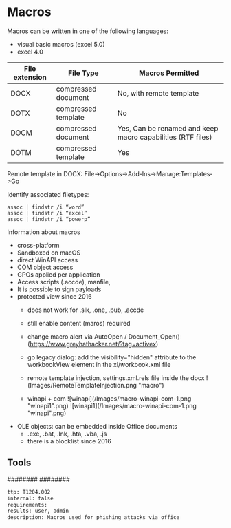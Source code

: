 # Macros

Macros can be written in one of the following languages:
* visual basic macros (excel 5.0)
* excel 4.0

| File extension | File Type           | Macros Permitted                                            |
| -------------- | ------------------- | ----------------------------------------------------------- |
| DOCX           | compressed document | No, with remote template                                    |
| DOTX           | compressed template | No                                                          |
| DOCM           | compressed document | Yes, Can be renamed and keep macro capabilities (RTF files) |
| DOTM           | compressed template | Yes                                                         |

Remote template in DOCX: File->Options->Add-Ins->Manage:Templates->Go

Identify associated filetypes:
```
assoc | findstr /i “word”
assoc | findstr /i “excel”
assoc | findstr /i “powerp”
```

Information about macros
* cross-platform
* Sandboxed on macOS
* direct WinAPI access
* COM object access
* GPOs applied per application
* Access scripts (.accde), manfile, 
* It is possible to sign payloads
* protected view since 2016
	* does not work for .slk, .one, .pub, .accde
	* still enable content (maros) required
	* change macro alert via AutoOpen / Document_Open() (https://www.greyhathacker.net/?tag=activex)
	* go legacy dialog: add the visibility="hidden" attribute to the workbookView element in the xl/workbook.xml file
	* remote template injection, settings.xml.rels file inside the docx
	!(Images/RemoteTemplateInjection.png "macro")
	
	* winapi + com
	![winapi](/Images/macro-winapi-com-1.png "winapi1".png)
	![winapi1](/Images/macro-winapi-com-1.png "winapi".png)
* OLE objects: can be embedded inside Office documents
	* .exe, .bat, .lnk, .hta, .vba, .js
	* there is a blocklist since 2016


## Tools
########
########

```meta
ttp: T1204.002
internal: false
requirements: 
results: user, admin
description: Macros used for phishing attacks via office
```